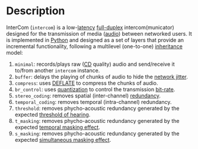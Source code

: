 # Description

InterCom (`intercom`) is a low-[latency](https://en.wikipedia.org/wiki/Latency_(engineering)) [full-duplex](https://en.wikipedia.org/wiki/Duplex_(telecommunications)#FULL-DUPLEX) intercom(municator) designed for the transmission of media ([audio](https://en.wikipedia.org/wiki/Digital_audio)) between networked users. It is implemented in [Python](https://www.python.org/) and designed as a set of layers that provide an incremental functionality, following a multilevel (one-to-one) [inheritance](https://en.wikipedia.org/wiki/Inheritance_(object-oriented_programming)) model:

1. `minimal`: records/plays raw ([CD](https://en.wikipedia.org/wiki/Compact_disc#Audio_CD) quality) audio and send/receive it to/from another `intercom` instance.
2. `buffer`: delays the playing of chunks of audio to hide the [network jitter](https://en.wikipedia.org/wiki/Packet_delay_variation).
3. `compress`: uses [DEFLATE](https://en.wikipedia.org/wiki/Deflate) to compress the chunks of audio.
4. `br_control`: uses [quantization](https://en.wikipedia.org/wiki/Quantization_(signal_processing)) to control the transmission [bit-rate](https://en.wikipedia.org/wiki/Bit_rate).
5. `stereo_coding`: removes spatial (inter-channel) [redundancy](https://en.wikipedia.org/wiki/Redundancy_(information_theory)).
6. `temporal_coding`: removes temporal (intra-channel) redundancy.
7. `threshold`: removes phycho-acoustic redundancy generated by the expected [threshold of hearing](https://en.wikipedia.org/wiki/Psychoacoustics#Limits_of_perception).
8. `t_masking`: removes phycho-acoustic redundancy generated by the expected [temporal masking effect](https://en.wikipedia.org/wiki/Auditory_masking#Temporal_masking).
9. `s_masking`: removes phycho-acoustic redundancy generated by the expected [simultaneous masking effect](https://en.wikipedia.org/wiki/Auditory_masking#Simultaneous_masking).
